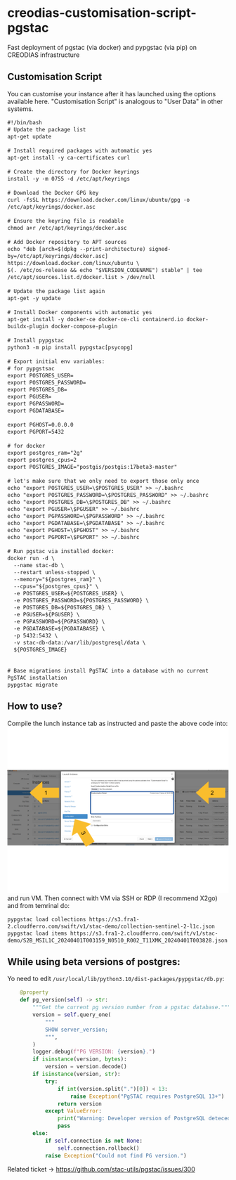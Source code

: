 # creodias-customisation-script-pgstac
Fast deployment of pgstac (via docker) and pypgstac (via pip) on CREODIAS infrastructure

## Customisation Script
You can customise your instance after it has launched using the options available here. "Customisation Script" is analogous to "User Data" in other systems.

```console
#!/bin/bash
# Update the package list
apt-get update

# Install required packages with automatic yes
apt-get install -y ca-certificates curl

# Create the directory for Docker keyrings
install -y -m 0755 -d /etc/apt/keyrings

# Download the Docker GPG key
curl -fsSL https://download.docker.com/linux/ubuntu/gpg -o /etc/apt/keyrings/docker.asc

# Ensure the keyring file is readable
chmod a+r /etc/apt/keyrings/docker.asc

# Add Docker repository to APT sources
echo "deb [arch=$(dpkg --print-architecture) signed-by=/etc/apt/keyrings/docker.asc] https://download.docker.com/linux/ubuntu \
$(. /etc/os-release && echo "$VERSION_CODENAME") stable" | tee /etc/apt/sources.list.d/docker.list > /dev/null

# Update the package list again
apt-get -y update

# Install Docker components with automatic yes
apt-get install -y docker-ce docker-ce-cli containerd.io docker-buildx-plugin docker-compose-plugin

# Install pypgstac
python3 -m pip install pypgstac[psycopg]

# Export initial env variables:
# for pypgstsac
export POSTGRES_USER=
export POSTGRES_PASSWORD=
export POSTGRES_DB=
export PGUSER=
export PGPASSWORD=
export PGDATABASE=

export PGHOST=0.0.0.0
export PGPORT=5432

# for docker
export postgres_ram="2g"
export postgres_cpus=2
export POSTGRES_IMAGE="postgis/postgis:17beta3-master"

# let's make sure that we only need to export those only once
echo "export POSTGRES_USER=\$POSTGRES_USER" >> ~/.bashrc
echo "export POSTGRES_PASSWORD=\$POSTGRES_PASSWORD" >> ~/.bashrc
echo "export POSTGRES_DB=\$POSTGRES_DB" >> ~/.bashrc
echo "export PGUSER=\$PGUSER" >> ~/.bashrc
echo "export PGPASSWORD=\$PGPASSWORD" >> ~/.bashrc
echo "export PGDATABASE=\$PGDATABASE" >> ~/.bashrc
echo "export PGHOST=\$PGHOST" >> ~/.bashrc
echo "export PGPORT=\$PGPORT" >> ~/.bashrc

# Run pgstac via installed docker:
docker run -d \
  --name stac-db \
  --restart unless-stopped \
  --memory="${postgres_ram}" \
  --cpus="${postgres_cpus}" \
  -e POSTGRES_USER=${POSTGRES_USER} \
  -e POSTGRES_PASSWORD=${POSTGRES_PASSWORD} \
  -e POSTGRES_DB=${POSTGRES_DB} \
  -e PGUSER=${PGUSER} \
  -e PGPASSWORD=${PGPASSWORD} \
  -e PGDATABASE=${PGDATABASE} \
  -p 5432:5432 \
  -v stac-db-data:/var/lib/postgresql/data \
  ${POSTGRES_IMAGE}


# Base migrations install PgSTAC into a database with no current PgSTAC installation
pypgstac migrate
```
## How to use?
Compile the lunch instance tab as instructed and paste the above code into:
![Logo](graph_.png)
and run VM.
Then connect with VM via SSH or RDP (I recommend X2go) and from temrinal do:
```console
pypgstac load collections https://s3.fra1-2.cloudferro.com/swift/v1/stac-demo/collection-sentinel-2-l1c.json
pypgstac load items https://s3.fra1-2.cloudferro.com/swift/v1/stac-demo/S2B_MSIL1C_20240401T003159_N0510_R002_T11XMK_20240401T003828.json
```
## While using beta versions of postgres:
Yo need to edit ```/usr/local/lib/python3.10/dist-packages/pypgstac/db.py```:
```python
    @property
    def pg_version(self) -> str:
        """Get the current pg version number from a pgstac database."""
        version = self.query_one(
            """
            SHOW server_version;
            """,
        )
        logger.debug(f"PG VERSION: {version}.")
        if isinstance(version, bytes):
            version = version.decode()
        if isinstance(version, str):
            try:
                if int(version.split(".")[0]) < 13:
                    raise Exception("PgSTAC requires PostgreSQL 13+")
                return version
            except ValueError:
                print("Warning: Developer version of PostgreSQL deteced")
                pass
        else:
            if self.connection is not None:
                self.connection.rollback()
            raise Exception("Could not find PG version.")
```

Related ticket -> https://github.com/stac-utils/pgstac/issues/300